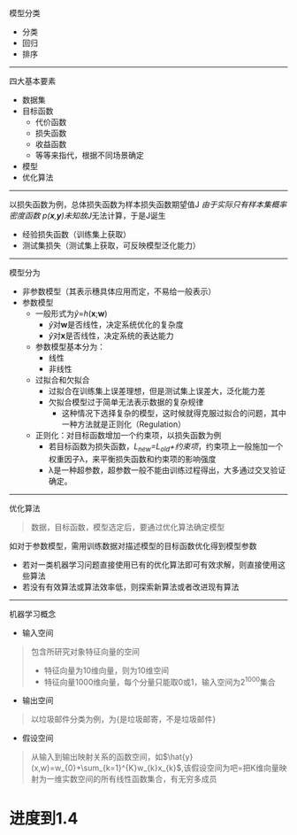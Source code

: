 模型分类
* 分类
* 回归
* 排序
---
四大基本要素
* 数据集
* 目标函数
  * 代价函数
  * 损失函数
  * 收益函数
  * 等等来指代，根据不同场景确定
* 模型
* 优化算法
---
以损失函数为例，总体损失函数为样本损失函数期望值J<sup>*</sup>
由于实际只有样本集概率密度函数 *p*(**x**,**y**)未知故J<sup>*</sup>无法计算，于是J诞生
* 经验损失函数（训练集上获取）
* 测试集损失（测试集上获取，可反映模型泛化能力）

---
模型分为
* 非参数模型（其表示穗具体应用而定，不易给一般表示）
* 参数模型
  * 一般形式为$\hat{y}$=*h*(**x**;**w**)
    * $\hat{y}$对**w**是否线性，决定系统优化的复杂度
    * $\hat{y}$对**x**是否线性，决定系统的表达能力
  * 参数模型基本分为：
    * 线性
    * 非线性
  * 过拟合和欠拟合
    * 过拟合在训练集上误差理想，但是测试集上误差大，泛化能力差
    * 欠拟合模型过于简单无法表示数据的复杂规律
      * 这种情况下选择复杂的模型，这时候就得克服过拟合的问题，其中一种方法就是正则化（Regulation）
  * 正则化：对目标函数增加一个约束项，以损失函数为例
    * 若目标函数为损失函数，*L<sub>new</sub>=L<sub>old</sub>+约束项*，约束项上一般施加一个权重因子λ，来平衡损失函数和约束项的影响强度
    * λ是一种超参数，超参数一般不能由训练过程得出，大多通过交叉验证确定。

---
优化算法
> 数据，目标函数，模型选定后，要通过优化算法确定模型

如对于参数模型，需用训练数据对描述模型的目标函数优化得到模型参数
* 若对一类机器学习问题直接使用已有的优化算法即可有效求解，则直接使用这些算法
* 若没有有效算法或算法效率低，则探索新算法或者改进现有算法

---
机器学习概念
* 输入空间
> 包含所研究对象特征向量的空间
> * 特征向量为10维向量，则为10维空间
> * 特征向量1000维向量，每个分量只能取0或1，输入空间为2<sup>1000</sup>集合

* 输出空间
> 以垃圾邮件分类为例，为{是垃圾邮寄，不是垃圾邮件}

* 假设空间
> 从输入到输出映射关系的函数空间，如$\hat{y}(x,w)=w_{0}+\sum_{k=1}^{K}w_{k}x_{k}$,该假设空间为吧=把K维向量映射为一维实数空间的所有线性函数集合，有无穷多成员


# 进度到1.4
